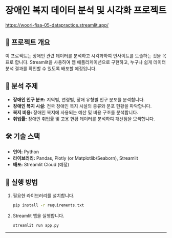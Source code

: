 # 장애인 복지 데이터 분석 및 시각화 프로젝트

https://woori-fisa-05-datapractice.streamlit.app/

## 📖 프로젝트 개요

이 프로젝트는 장애인 관련 데이터를 분석하고 시각화하여 인사이트를 도출하는 것을 목표로 합니다.
Streamlit을 사용하여 웹 애플리케이션으로 구현하고, 누구나 쉽게 데이터 분석 결과를 확인할 수 있도록 배포할 예정입니다.

## 🎯 분석 주제

- **장애인 인구 분포:** 지역별, 연령별, 장애 유형별 인구 분포를 분석합니다.
- **장애인 복지 시설:** 전국 장애인 복지 시설의 종류와 분포 현황을 파악합니다.
- **복지 비용:** 장애인 복지에 사용되는 예산 및 비용 구조를 분석합니다.
- **취업률:** 장애인 취업률 및 고용 현황 데이터를 분석하여 개선점을 모색합니다.

## 🛠️ 기술 스택

- **언어:** Python
- **라이브러리:** Pandas, Plotly (or Matplotlib/Seaborn), Streamlit
- **배포:** Streamlit Cloud (예정)

## 🚀 실행 방법

1.  필요한 라이브러리를 설치합니다.
    ```bash
    pip install -r requirements.txt
    ```
2.  Streamlit 앱을 실행합니다.
    ```bash
    streamlit run app.py
    ```

---
